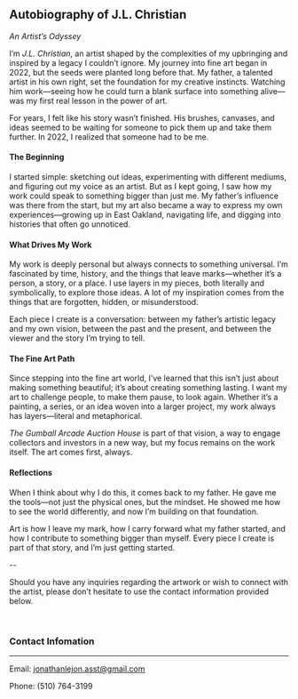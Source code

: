 <br>
<br>
<br>
<br>
<br>

## **Autobiography of J.L. Christian**  
*An Artist’s Odyssey*  

I’m *J.L. Christian*, an artist shaped by the complexities of my upbringing and inspired by a legacy I couldn’t ignore. My journey into fine art began in 2022, but the seeds were planted long before that. My father, a talented artist in his own right, set the foundation for my creative instincts. Watching him work—seeing how he could turn a blank surface into something alive—was my first real lesson in the power of art.

For years, I felt like his story wasn’t finished. His brushes, canvases, and ideas seemed to be waiting for someone to pick them up and take them further. In 2022, I realized that someone had to be me.

#### The Beginning
I started simple: sketching out ideas, experimenting with different mediums, and figuring out my voice as an artist. But as I kept going, I saw how my work could speak to something bigger than just me. My father’s influence was there from the start, but my art also became a way to express my own experiences—growing up in East Oakland, navigating life, and digging into histories that often go unnoticed.

#### What Drives My Work
My work is deeply personal but always connects to something universal. I’m fascinated by time, history, and the things that leave marks—whether it’s a person, a story, or a place. I use layers in my pieces, both literally and symbolically, to explore those ideas. A lot of my inspiration comes from the things that are forgotten, hidden, or misunderstood.

Each piece I create is a conversation: between my father’s artistic legacy and my own vision, between the past and the present, and between the viewer and the story I’m trying to tell.

#### The Fine Art Path
Since stepping into the fine art world, I’ve learned that this isn’t just about making something beautiful; it’s about creating something lasting. I want my art to challenge people, to make them pause, to look again. Whether it’s a painting, a series, or an idea woven into a larger project, my work always has layers—literal and metaphorical.

*The Gumball Arcade Auction House* is part of that vision, a way to engage collectors and investors in a new way, but my focus remains on the work itself. The art comes first, always.

#### Reflections
When I think about why I do this, it comes back to my father. He gave me the tools—not just the physical ones, but the mindset. He showed me how to see the world differently, and now I’m building on that foundation.

Art is how I leave my mark, how I carry forward what my father started, and how I contribute to something bigger than myself. Every piece I create is part of that story, and I’m just getting started.

--

Should you have any inquiries regarding the artwork or wish to connect with the artist, please don’t hesitate to use the contact information provided below.

<br>

### Contact Infomation
---

Email: jonathanlejon.asst@gmail.com

Phone: (510) 764-3199